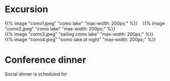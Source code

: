# Excursion

{{% image "como1.jpeg" "como lake" "max-width: 200px;" %}} &nbsp;&nbsp;
{{% image "como2.jpeg" "como lake" "max-width: 200px;" %}} <br>
{{% image "como3.jpeg" "sailing como lake" "max-width: 200px;" %}} &nbsp;&nbsp;
{{% image "como4.jpeg" "como lake at night" "max-width: 200px;" %}}

<!-- {{< figure
  src="/como1.jpeg"
  caption="Como Lake from Villa del Grumello"
>}} &nbsp;&nbsp;
{{< figure
  src="/como2.jpeg"
  caption="Como Lake"
>}}
{{< figure
  src="/como3.jpeg"
  caption="Sailing Como Lake"
>}}  &nbsp;&nbsp;
{{< figure
  src="/images/examples/zion-national-park.jpg"
  caption="Como Lake at Night"
>}} -->

# Conference dinner

Social dinner is scheduled for 



